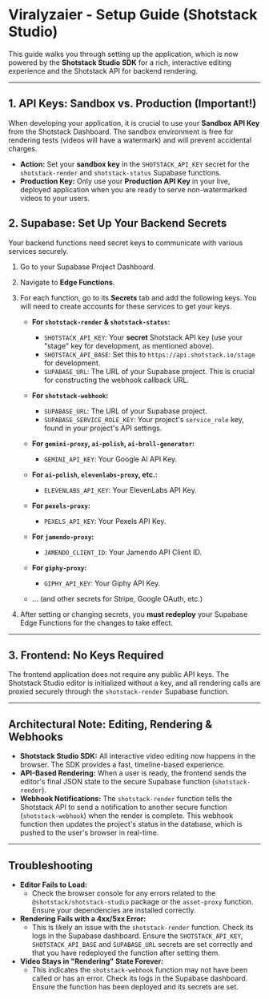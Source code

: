 # Viralyzaier - Setup Guide (Shotstack Studio)

This guide walks you through setting up the application, which is now powered by the **Shotstack Studio SDK** for a rich, interactive editing experience and the Shotstack API for backend rendering.

---

## 1. API Keys: Sandbox vs. Production (Important!)

When developing your application, it is crucial to use your **Sandbox API Key** from the Shotstack Dashboard. The sandbox environment is free for rendering tests (videos will have a watermark) and will prevent accidental charges.

- **Action:** Set your **sandbox key** in the `SHOTSTACK_API_KEY` secret for the `shotstack-render` and `shotstack-status` Supabase functions.
- **Production Key:** Only use your **Production API Key** in your live, deployed application when you are ready to serve non-watermarked videos to your users.

## 2. Supabase: Set Up Your Backend Secrets

Your backend functions need secret keys to communicate with various services securely.

1.  Go to your Supabase Project Dashboard.
2.  Navigate to **Edge Functions**.
3.  For each function, go to its **Secrets** tab and add the following keys. You will need to create accounts for these services to get your keys.

    *   **For `shotstack-render` & `shotstack-status`:**
        *   `SHOTSTACK_API_KEY`: Your **secret** Shotstack API key (use your "stage" key for development, as mentioned above).
        *   `SHOTSTACK_API_BASE`: Set this to `https://api.shotstack.io/stage` for development.
        *   `SUPABASE_URL`: The URL of your Supabase project. This is crucial for constructing the webhook callback URL.

    *   **For `shotstack-webhook`:**
        *   `SUPABASE_URL`: The URL of your Supabase project.
        *   `SUPABASE_SERVICE_ROLE_KEY`: Your project's `service_role` key, found in your project's API settings.

    *   **For `gemini-proxy`, `ai-polish`, `ai-broll-generator`:**
        *   `GEMINI_API_KEY`: Your Google AI API Key.
    
    *   **For `ai-polish`, `elevenlabs-proxy`, etc.:**
        *   `ELEVENLABS_API_KEY`: Your ElevenLabs API Key.
    
    *   **For `pexels-proxy`:**
        *   `PEXELS_API_KEY`: Your Pexels API Key.
        
    *   **For `jamendo-proxy`:**
        *   `JAMENDO_CLIENT_ID`: Your Jamendo API Client ID.

    *   **For `giphy-proxy`:**
        *   `GIPHY_API_KEY`: Your Giphy API Key.
    
    *   ... (and other secrets for Stripe, Google OAuth, etc.)

4.  After setting or changing secrets, you **must redeploy** your Supabase Edge Functions for the changes to take effect.

---

## 3. Frontend: No Keys Required

The frontend application does not require any public API keys. The Shotstack Studio editor is initialized without a key, and all rendering calls are proxied securely through the `shotstack-render` Supabase function.

---

## Architectural Note: Editing, Rendering & Webhooks

-   **Shotstack Studio SDK:** All interactive video editing now happens in the browser. The SDK provides a fast, timeline-based experience.
-   **API-Based Rendering:** When a user is ready, the frontend sends the editor's final JSON state to the secure Supabase function (`shotstack-render`).
-   **Webhook Notifications:** The `shotstack-render` function tells the Shotstack API to send a notification to another secure function (`shotstack-webhook`) when the render is complete. This webhook function then updates the project's status in the database, which is pushed to the user's browser in real-time.

---

## Troubleshooting

-   **Editor Fails to Load:**
    -   Check the browser console for any errors related to the `@shotstack/shotstack-studio` package or the `asset-proxy` function. Ensure your dependencies are installed correctly.
-   **Rendering Fails with a 4xx/5xx Error:**
    -   This is likely an issue with the `shotstack-render` function. Check its logs in the Supabase dashboard. Ensure the `SHOTSTACK_API_KEY`, `SHOTSTACK_API_BASE` and `SUPABASE_URL` secrets are set correctly and that you have redeployed the function after setting them.
-   **Video Stays in "Rendering" State Forever:**
    -   This indicates the `shotstack-webhook` function may not have been called or has an error. Check its logs in the Supabase dashboard. Ensure the function has been deployed and its secrets are set.